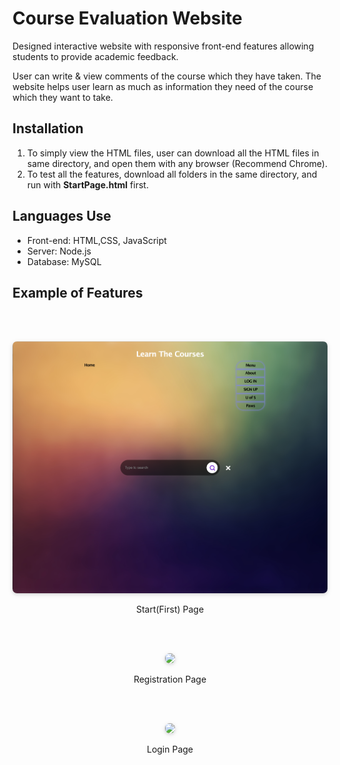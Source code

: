 # Course Evaluation Website
Designed interactive website with responsive front-end features allowing students to provide academic feedback.

User can write & view comments of the course which they have taken. The website helps user learn as much as information they need of the course which they want to take.

## Installation
1. To simply view the HTML files, user can download all the HTML files in same directory, and open them with any browser (Recommend Chrome).
2. To test all the features, download all folders in the same directory, and run with **StartPage.html** first.

## Languages Use

* Front-end: HTML,CSS, JavaScript  
* Server: Node.js  
* Database: MySQL

## Example of Features

<br></br>

<center>  
<img style="border-radius: 0.5125em;  
box-shadow: 0 2px 4px 0 rgba(34,36,38,.12),0 2px 10px 0 rgba(34,36,38,.08);"  
src="https://github.com/Eric-GH/CMPT350-Full-Stack-Web-Programming/blob/master/Source/1.png?raw=true">    
<p align="center">
Start(First) Page
</p>  
</center>

<br></br>

<center>  
<img style="border-radius: 0.5125em;  
box-shadow: 0 2px 4px 0 rgba(34,36,38,.12),0 2px 10px 0 rgba(34,36,38,.08);"  
src="https://github.com/Eric-GH/CMPT350-Full-Stack-Web-Programming/blob/master/Source/2.png?raw=true">    
<p align="center">
Registration Page
</p>  
</center>

<br></br>

<center>  
<img style="border-radius: 0.5125em;  
box-shadow: 0 2px 4px 0 rgba(34,36,38,.12),0 2px 10px 0 rgba(34,36,38,.08);"  
src="https://github.com/Eric-GH/CMPT350-Full-Stack-Web-Programming/blob/master/Source/3.png?raw=true">    
<p align="center">
Login Page
</p>  
</center>
